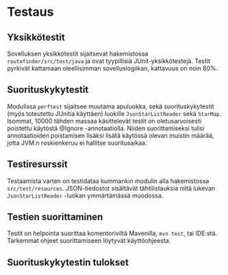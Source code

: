 # Testaus

## Yksikkötestit

Sovelluksen yksikkötestit sijaitsevat hakemistossa `routefinder/src/test/java`
ja ovat tyypillisiä JUnit-yksikkötestejä. Testit pyrkivät kattamaan
oleellisimman sovelluslogiikan, kattavuus on noin 80%.

## Suorituskykytestit

Modulissa `perftest` sijaitsee muutama apuluokka, sekä suorituskykytestit (myös
toteutettu JUnitia käyttäen) luokille `JsonStarListReader` sekä `StarMap`.
Isommat, 10000 tähden massaa käsittelevät testit on oletusarvoisesti poistettu
käytöstä @Ignore -annotaatiolla. Niiden suorittamiseksi tulisi annotaatioiden
poistamisen lisäksi lisätä käytössä olevan muistin määrää, jotta JVM:n
roskienkeruu ei hallitse suoritusaikaa.

## Testiresurssit

Testaamista varten on testidataa kummankin modulin alla hakemistossa
`src/test/resources`. JSON-tiedostot sisältävät tähtilistauksia niitä lukevan
`JsonStarListReader` -luokan ymmärtämässä muodossa.

## Testien suorittaminen

Testit on helpointa suorittaa komentoriviltä Mavenilla, `mvn test`, tai
IDE:stä. Tarkemmat ohjeet suorittamiseen löytyvät käyttöohjeesta.

## Suorituskykytestin tulokset
